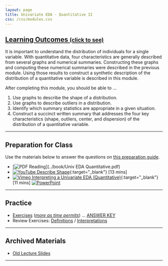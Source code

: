 ```yaml
---
layout: page
title: Univariate EDA - Quantitative II
css: /css/modules.css
---
```


<div class="panel-group-ILOs">
  <div class="panel panel-default">
    <div class="panel-heading">
      <h2 class="panel-title">
        <a data-toggle="collapse" href="#ILOs">Learning Outcomes <small>(click to see)</small></a>
      </h2>
    </div>
    <div id="ILOs" class="panel-collapse collapse">
      <div class="panel-body">
It is important to understand the distribution of individuals for a single variable. With quantitative data, four characteristics are generally described from several graphs and numerical summaries. Constructing these graphs and computing these numerical summaries were described in the previous module. Using those results to construct a synthetic description of the distribution of a quantitative variable is described in this module.

<p>After completing this module, you should be able to ...</p>

<ol>
  <li>Use graphs to describe the shape of a distribution.</li>
  <li>Use graphs to describe outliers in a distribution.</li>
  <li>Identify which summary statistics are appropriate in a given situation.</li>
  <li>Construct a succinct written summary that addresses the four key characteristics (shape, outliers, center, and dispersion) of the distribution of a quantitative variable.</li>
</ol>
      </div>
    </div>
  </div>
</div>

----

## Preparation for Class

Use the materials below to answer the questions on [this preparation guide](UEDAQuant2_Prep).

* [![PDF](../img/pdf.png) Reading](../book/Univ EDA Quantitative.pdf)
* [![YouTube](../img/youtube.png) Describe Shape](https://www.youtube.com/watch?v=H9ITfdaX2ZQ){:target="_blank"} [13 mins]
* [![Vimeo](../img/dhovid.png) Interpreting a Univariate EDA (Quantitative)](https://vimeo.com/user45324800/ueda-quantsum){:target="_blank"} [11 mins] [![PowerPoint](../img/ppt.png)](PPT/UEDAQuant2_PPT.pptx)

----

## Practice

* [Exercises](CE/UEDAQuant2_CE1) ([*more as time permits*](CE/UEDAQuant2_CE2)) ... [ANSWER KEY](CE/KEY_UEDAQuant2_CE)
* Review Exercises: [Definitions](RE/UEDAQuant2_RevEx_Defns) / [Interpretations](RE/UEDAQuant2_RevEx_EDAs)

----

## Archived Materials

* [Old Lecture Slides](PPT/UEDAQuant_PPT_old.pptx)

----
